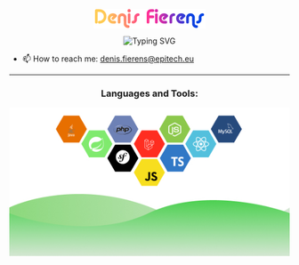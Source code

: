 <p align="center"><img align="center" src="testfont.png" alt="name"/></p>
<p align="center"><img src="https://readme-typing-svg.herokuapp.com?font=Fira+Code&duration=3000&pause=1000&color=F4F7F6&center=true&vCenter=true&width=250&height=35&lines=Student+at+Epitech;Full+stack+developer" alt="Typing SVG" /></p>

- 📫 How to reach me: denis.fierens@epitech.eu

-------  
<h3 align="center">Languages and Tools:</h3>
<p align="center"><img align="center" src="githubbottom.jpg" alt="hexagone"/></p>


